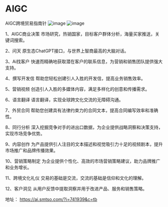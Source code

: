# AIGC
AIGC跨境贸易指南针
![image](https://github.com/yonglie/AIGC/assets/1784965/0d397aa3-8c51-4b69-851e-da85364cea50)
![image](https://github.com/yonglie/AIGC/assets/1784965/04071352-2c2a-4d66-b3cf-fd9ebad4edd3)


1、AIGC商业决策
市场研究，热销国家，目标客户群体分析，海量买家推送，关键词搜索。

2、问天
原生态ChatGPT接口，与世界上智商最高的大脑对话。

3、Ai找客户
快速而精确地获取潜在客户的联系信息，为营销和销售团队提供强大支持。

4、撰写开发信
帮助您轻松创建引人入胜的开发信，提高业务销售效率。

5、营销视频
创造引人入胜的多媒体内容，满足多样化的创意和传播需求。

6、语言翻译
语言翻译，实现全球跨文化交流的无障碍沟通。

7、外贸合同
帮助您创建具有法律约束力的合同文本，提高合同编写效率和准确性。

8、同行分析
深入挖掘竞争对手的进出口数据，为企业提供战略洞察和决策支持，实现市场竞争优势。

9、内容创作
为产品提供引人注目的文本描述和视觉吸引力十足的视频剧本，提升市场推广和品牌传播效果。

10、营销策略制定
为企业提供个性化、高效的市场营销策略建议，助力品牌推广和业务增长。

11、跨境文化礼仪
交易的基础是交流，交流的基础是信仰和文化的理解。

12、客户洞见
从用户反馈中提取洞察并用于改进产品、服务和销售策略。

地址：
https://ai.smtso.com/?i=741939&c=tb

